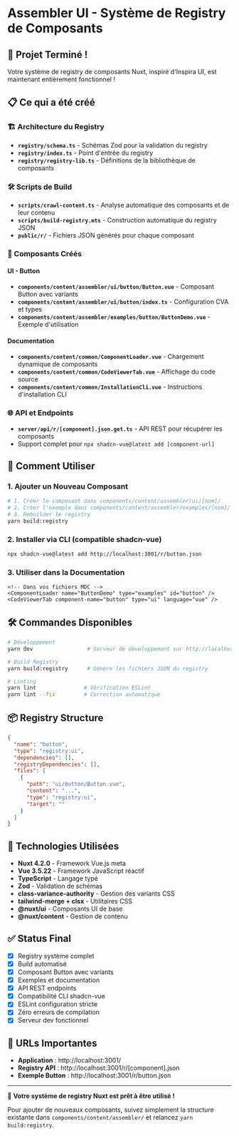 # Assembler UI - Système de Registry de Composants

## 🎉 Projet Terminé !

Votre système de registry de composants Nuxt, inspiré d'Inspira UI, est maintenant entièrement fonctionnel !

## 📋 Ce qui a été créé

### 🏗️ Architecture du Registry

- **`registry/schema.ts`** - Schémas Zod pour la validation du registry
- **`registry/index.ts`** - Point d'entrée du registry
- **`registry/registry-lib.ts`** - Définitions de la bibliothèque de composants

### 🛠️ Scripts de Build

- **`scripts/crawl-content.ts`** - Analyse automatique des composants et de leur contenu
- **`scripts/build-registry.mts`** - Construction automatique du registry JSON
- **`public/r/`** - Fichiers JSON générés pour chaque composant

### 🧩 Composants Créés

#### UI - Button

- **`components/content/assembler/ui/button/Button.vue`** - Composant Button avec variants
- **`components/content/assembler/ui/button/index.ts`** - Configuration CVA et types
- **`components/content/assembler/examples/button/ButtonDemo.vue`** - Exemple d'utilisation

#### Documentation

- **`components/content/common/ComponentLoader.vue`** - Chargement dynamique de composants
- **`components/content/common/CodeViewerTab.vue`** - Affichage du code source
- **`components/content/common/InstallationCli.vue`** - Instructions d'installation CLI

### 🌐 API et Endpoints

- **`server/api/r/[component].json.get.ts`** - API REST pour récupérer les composants
- Support complet pour `npx shadcn-vue@latest add [component-url]`

## 🚀 Comment Utiliser

### 1. Ajouter un Nouveau Composant

```bash
# 1. Créer le composant dans components/content/assembler/ui/[nom]/
# 2. Créer l'exemple dans components/content/assembler/examples/[nom]/
# 3. Rebuilder le registry
yarn build:registry
```

### 2. Installer via CLI (compatible shadcn-vue)

```bash
npx shadcn-vue@latest add http://localhost:3001/r/button.json
```

### 3. Utiliser dans la Documentation

```vue
<!-- Dans vos fichiers MDC -->
<ComponentLoader name="ButtonDemo" type="examples" id="button" />
<CodeViewerTab component-name="button" type="ui" language="vue" />
```

## 🛠️ Commandes Disponibles

```bash
# Développement
yarn dev                 # Serveur de développement sur http://localhost:3001

# Build Registry
yarn build:registry      # Génère les fichiers JSON du registry

# Linting
yarn lint               # Vérification ESLint
yarn lint --fix         # Correction automatique
```

## 📦 Registry Structure

```json
{
  "name": "button",
  "type": "registry:ui",
  "dependencies": [],
  "registryDependencies": [],
  "files": [
    {
      "path": "ui/button/Button.vue",
      "content": "...",
      "type": "registry:ui",
      "target": ""
    }
  ]
}
```

## 🎨 Technologies Utilisées

- **Nuxt 4.2.0** - Framework Vue.js meta
- **Vue 3.5.22** - Framework JavaScript réactif
- **TypeScript** - Langage typé
- **Zod** - Validation de schémas
- **class-variance-authority** - Gestion des variants CSS
- **tailwind-merge + clsx** - Utilitaires CSS
- **@nuxt/ui** - Composants UI de base
- **@nuxt/content** - Gestion de contenu

## ✅ Status Final

- [x] Registry système complet
- [x] Build automatisé
- [x] Composant Button avec variants
- [x] Exemples et documentation
- [x] API REST endpoints
- [x] Compatibilité CLI shadcn-vue
- [x] ESLint configuration stricte
- [x] Zéro erreurs de compilation
- [x] Serveur dev fonctionnel

## 🔗 URLs Importantes

- **Application** : http://localhost:3001/
- **Registry API** : http://localhost:3001/r/[component].json
- **Exemple Button** : http://localhost:3001/r/button.json

---

🎉 **Votre système de registry Nuxt est prêt à être utilisé !**

Pour ajouter de nouveaux composants, suivez simplement la structure existante dans `components/content/assembler/` et relancez `yarn build:registry`.
